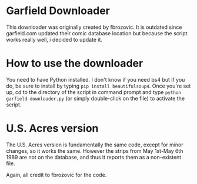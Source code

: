 # Garfield Downloader
This downloader was originally created by fbrozovic. It is outdated since garfield.com updated their comic database location but because the script works really well, i decided to update it.

# How to use the downloader
You need to have Python installed. I don't know if you need bs4 but if you do, be sure to install by typing `pip install beautifulsoup4`. Once you're set up, cd to the directory of the script in command prompt and type `python garfield-downloader.py` (or simply double-click on the file) to activate the script.

# U.S. Acres version
The U.S. Acres version is fundamentally the same code, except for minor changes, so it works the same. However the strips from May 1st-May 6th 1989 are not on the database, and thus it reports them as a non-existent file.

Again, all credit to fbrozovic for the code.
